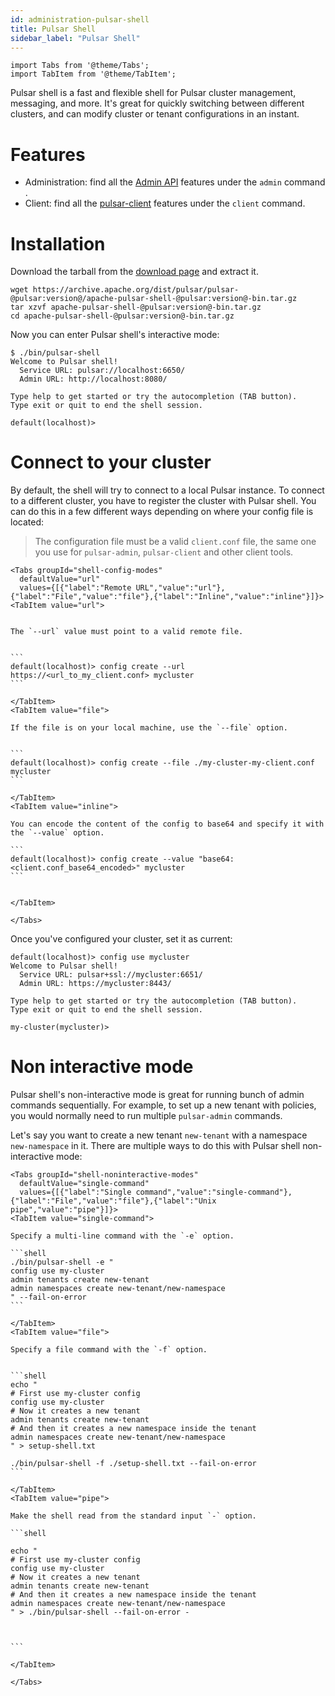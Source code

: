 ```yaml
---
id: administration-pulsar-shell
title: Pulsar Shell
sidebar_label: "Pulsar Shell"
---
```


````mdx-code-block
import Tabs from '@theme/Tabs';
import TabItem from '@theme/TabItem';
````


Pulsar shell is a fast and flexible shell for Pulsar cluster management, messaging, and more.
It's great for quickly switching between different clusters, and can modify cluster or tenant configurations in an instant.


# Features
- Administration: find all the [Admin API](admin-api-overview.md) features under  the `admin` command .
- Client: find all the [pulsar-client](reference-cli-tools#pulsar-client.md) features under the `client` command.


# Installation

Download the tarball from the [download page](https://pulsar.apache.org/download) and extract it.

```shell
wget https://archive.apache.org/dist/pulsar/pulsar-@pulsar:version@/apache-pulsar-shell-@pulsar:version@-bin.tar.gz
tar xzvf apache-pulsar-shell-@pulsar:version@-bin.tar.gz
cd apache-pulsar-shell-@pulsar:version@-bin.tar.gz
```

Now you can enter Pulsar shell's interactive mode:

```shell
$ ./bin/pulsar-shell
Welcome to Pulsar shell!
  Service URL: pulsar://localhost:6650/
  Admin URL: http://localhost:8080/

Type help to get started or try the autocompletion (TAB button).
Type exit or quit to end the shell session.

default(localhost)> 
```


# Connect to your cluster

By default, the shell will try to connect to a local Pulsar instance.
To connect to a different cluster, you have to register the cluster with Pulsar shell. You can do this in a few different ways depending on where your config file is located:

> The configuration file must be a valid `client.conf` file, the same one you use for `pulsar-admin`, `pulsar-client` and other client tools.

````mdx-code-block
<Tabs groupId="shell-config-modes"
  defaultValue="url"
  values={[{"label":"Remote URL","value":"url"},{"label":"File","value":"file"},{"label":"Inline","value":"inline"}]}>
<TabItem value="url">


The `--url` value must point to a valid remote file.


```
default(localhost)> config create --url https://<url_to_my_client.conf> mycluster
```

</TabItem>
<TabItem value="file">

If the file is on your local machine, use the `--file` option.


```
default(localhost)> config create --file ./my-cluster-my-client.conf mycluster
```

</TabItem>
<TabItem value="inline">

You can encode the content of the config to base64 and specify it with the `--value` option.

```
default(localhost)> config create --value "base64:<client.conf_base64_encoded>" mycluster
```


</TabItem>

</Tabs>
````


Once you've configured your cluster, set it as current:

```
default(localhost)> config use mycluster
Welcome to Pulsar shell!
  Service URL: pulsar+ssl://mycluster:6651/
  Admin URL: https://mycluster:8443/

Type help to get started or try the autocompletion (TAB button).
Type exit or quit to end the shell session.

my-cluster(mycluster)> 
```

 
# Non interactive mode
Pulsar shell's non-interactive mode is great for running bunch of admin commands sequentially.
For example, to set up a new tenant with policies, you would normally need to run multiple `pulsar-admin` commands.

Let's say you want to create a new tenant `new-tenant` with a namespace `new-namespace` in it.
There are multiple ways to do this with Pulsar shell non-interactive mode:

````mdx-code-block
<Tabs groupId="shell-noninteractive-modes"
  defaultValue="single-command"
  values={[{"label":"Single command","value":"single-command"},{"label":"File","value":"file"},{"label":"Unix pipe","value":"pipe"}]}>
<TabItem value="single-command">

Specify a multi-line command with the `-e` option. 

```shell
./bin/pulsar-shell -e "
config use my-cluster
admin tenants create new-tenant 
admin namespaces create new-tenant/new-namespace
" --fail-on-error
```

</TabItem>
<TabItem value="file">

Specify a file command with the `-f` option.


```shell
echo "
# First use my-cluster config
config use my-cluster
# Now it creates a new tenant
admin tenants create new-tenant
# And then it creates a new namespace inside the tenant 
admin namespaces create new-tenant/new-namespace
" > setup-shell.txt

./bin/pulsar-shell -f ./setup-shell.txt --fail-on-error
```

</TabItem>
<TabItem value="pipe">

Make the shell read from the standard input `-` option.

```shell

echo "
# First use my-cluster config
config use my-cluster
# Now it creates a new tenant
admin tenants create new-tenant
# And then it creates a new namespace inside the tenant 
admin namespaces create new-tenant/new-namespace
" > ./bin/pulsar-shell --fail-on-error -



```

</TabItem>

</Tabs>
````